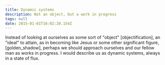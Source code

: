 ```yaml
---
title: Dynamic systems
description: Not an object, but a work in progress
tags: null
date: 2015-01-01T16:02:20.154Z
---
```


Instead of looking at ourselves as some sort of "object" [objectification], an "ideal" to attain, as in becoming like Jesus or some other significant figure, [golden_shadow], perhaps we should approach ourselves and our fellow man as works in progress. I would describe us as dynamic systems, always in a state of flux.
